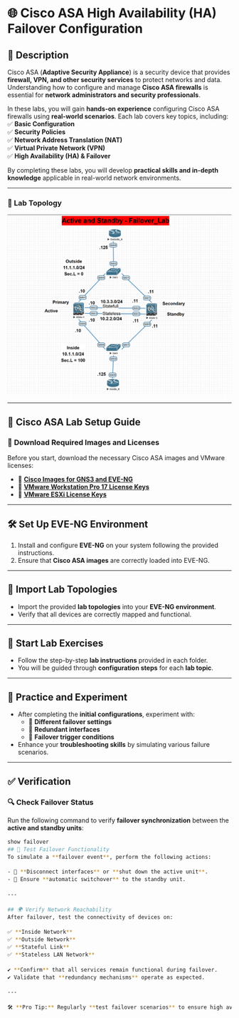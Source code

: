 # 🌐 Cisco ASA High Availability (HA) Failover Configuration  

## 📌 Description  
Cisco ASA (**Adaptive Security Appliance**) is a security device that provides **firewall, VPN, and other security services** to protect networks and data. Understanding how to configure and manage **Cisco ASA firewalls** is essential for **network administrators and security professionals**.  

In these labs, you will gain **hands-on experience** configuring Cisco ASA firewalls using **real-world scenarios**. Each lab covers key topics, including:  
✅ **Basic Configuration**  
✅ **Security Policies**  
✅ **Network Address Translation (NAT)**  
✅ **Virtual Private Network (VPN)**  
✅ **High Availability (HA) & Failover**  

By completing these labs, you will develop **practical skills and in-depth knowledge** applicable in real-world network environments.  

---

### **🔧 Lab Topology**  
![Lab Topology](https://github.com/hegdepavankumar/cisco-asa-firewall-training/raw/main/Courses/All%20Labs/Topologies_Image/Active%20and%20Standby%20-%20Failover_Lab.PNG)  

---

## 🚀 Cisco ASA Lab Setup Guide  

### 🔹 **Download Required Images and Licenses**  
Before you start, download the necessary Cisco ASA images and VMware licenses:  

- 🔗 **[Cisco Images for GNS3 and EVE-NG](#)**  
- 🔗 **[VMware Workstation Pro 17 License Keys](#)**  
- 🔗 **[VMware ESXi License Keys](#)**  

---

## 🛠️ Set Up EVE-NG Environment  
1. Install and configure **EVE-NG** on your system following the provided instructions.  
2. Ensure that **Cisco ASA images** are correctly loaded into EVE-NG.  

---

## 📂 Import Lab Topologies  
- Import the provided **lab topologies** into your **EVE-NG environment**.  
- Verify that all devices are correctly mapped and functional.  

---

## 📝 Start Lab Exercises  
- Follow the step-by-step **lab instructions** provided in each folder.  
- You will be guided through **configuration steps** for each **lab topic**.  

---

## 🔬 Practice and Experiment  
- After completing the **initial configurations**, experiment with:  
  - 🔹 **Different failover settings**  
  - 🔹 **Redundant interfaces**  
  - 🔹 **Failover trigger conditions**  
- Enhance your **troubleshooting skills** by simulating various failure scenarios.  

---

## ✅ Verification  

### 🔍 **Check Failover Status**  
Run the following command to verify **failover synchronization** between the **active and standby units**:  
```bash
show failover
## 🔄 Test Failover Functionality  
To simulate a **failover event**, perform the following actions:  

- 🔹 **Disconnect interfaces** or **shut down the active unit**.  
- 🔹 Ensure **automatic switchover** to the standby unit.  

---

## 🌍 Verify Network Reachability  
After failover, test the connectivity of devices on:  

✅ **Inside Network**  
✅ **Outside Network**  
✅ **Stateful Link**  
✅ **Stateless LAN Network**  

✔ **Confirm** that all services remain functional during failover.  
✔ Validate that **redundancy mechanisms** operate as expected.  

---

🛠️ **Pro Tip:** Regularly **test failover scenarios** to ensure high availability and **minimal downtime** in production environments.

